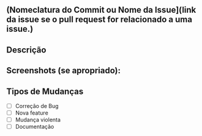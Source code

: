 ## (Nomeclatura do Commit ou Nome da Issue](link da issue se o pull request for relacionado a uma issue.) 
<!-- Defina o título com a mesma nomenclatura do commit ou Nome da Issue e link a Issue -->

## Descrição
<!--- Descrição das mudanças feitas -->

## Screenshots (se apropriado):
<!--- Forneça capturas de telas do problema solucionado caso seja necessário -->

## Tipos de Mudanças
<!--- Mudanças realizadas no projeto, exclua as opções que não são relevantes. -->
- [ ] Correção de Bug
- [ ] Nova feature
- [ ] Mudança violenta
- [ ] Documentação
